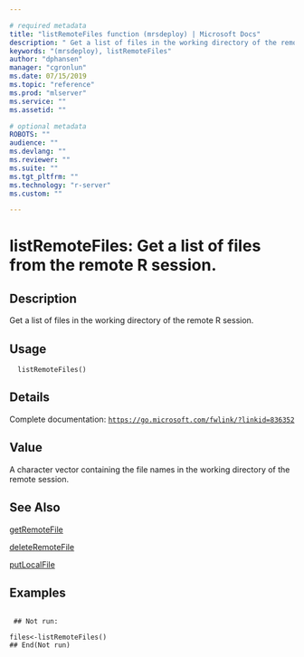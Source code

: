 ```yaml
--- 

# required metadata 
title: "listRemoteFiles function (mrsdeploy) | Microsoft Docs" 
description: " Get a list of files in the working directory of the remote R session. " 
keywords: "(mrsdeploy), listRemoteFiles" 
author: "dphansen" 
manager: "cgronlun" 
ms.date: 07/15/2019
ms.topic: "reference" 
ms.prod: "mlserver"  
ms.service: "" 
ms.assetid: "" 

# optional metadata 
ROBOTS: "" 
audience: "" 
ms.devlang: "" 
ms.reviewer: "" 
ms.suite: "" 
ms.tgt_pltfrm: "" 
ms.technology: "r-server" 
ms.custom: "" 

--- 
```





 # listRemoteFiles: Get a list of files from the remote R session. 
 ## Description

Get a list of files in the working directory of the remote R session.


 ## Usage

```   
  listRemoteFiles()

```

 ## Details

Complete documentation: [`https://go.microsoft.com/fwlink/?linkid=836352`](https://go.microsoft.com/fwlink/?linkid=836352)



 ## Value

A character vector containing the file names in the working directory of the remote session.

 ## See Also

[getRemoteFile](getRemoteFile.md)

[deleteRemoteFile](deleteRemoteFile.md)

[putLocalFile](putLocalFile.md)

 ## Examples

 ```

  ## Not run:

files<-listRemoteFiles()
 ## End(Not run) 
```

